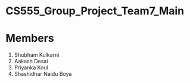 # CS555_Group_Project_Team7_Main

# Members
1. Shubham Kulkarni
2. Aakash Desai
3. Priyanka Koul
4. Shashidhar Naidu Boya
